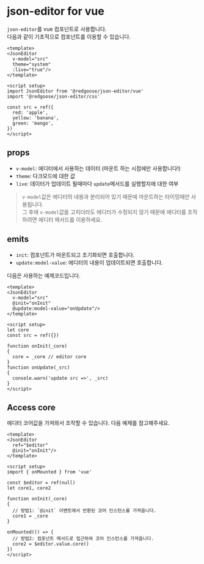 # json-editor for vue

`json-editor`를 vue 컴포넌트로 사용합니다.  
다음과 같이 기초적으로 컴포넌트를 이용할 수 있습니다.

```vue
<template>
<JsonEditor
  v-model="src"
  theme="system"
  :live="true"/>
</template>

<script setup>
import JsonEditor from '@redgoose/json-editor/vue'
import '@redgoose/json-editor/css'
  
const src = ref({
  red: 'apple',
  yellow: 'banana',
  green: 'mango',
})
</script>
```


## props

- `v-model`: 에디터에서 사용하는 데이터 (마운트 하는 시점에만 사용합니다!)
- `theme`: 다크모드에 대한 값
- `live`: 데이터가 업데이트 될때마다 `update`메서드를 실행할지에 대한 여부

> `v-model`값은 에디터의 내용과 분리되어 있기 때문에 마운트하는 타이밍때만 사용됩니다.  
> 그 후에 `v-model`값을 고치더라도 에디터가 수정되지 않기 때문에 에디터를 조작하려면 에디터 메서드를 이용하세요.


## emits

- `init`: 컴포넌트가 마운트되고 초기화되면 호출합니다.
- `update:model-value`: 에디터의 내용이 업데이트되면 호출합니다.

다음은 사용하는 예제코드입니다.

```vue
<template>
<JsonEditor
  v-model="src"
  @init="onInit"
  @update:model-value="onUpdate"/>
</template>

<script setup>
let core
const src = ref({})

function onInit(_core)
{
  core = _core // editor core
}
function onUpdate(_src)
{
  console.warn('update src =>', _src)
}
</script>
```

## Access core

에디터 코어값을 가져와서 조작할 수 있습니다. 다음 예제를 참고해주세요.

```vue
<template>
<JsonEditor
  ref="$editor"
  @init="onInit"/>
</template>

<script setup>
import { onMounted } from 'vue'

const $editor = ref(null)
let core1, core2

function onInit(_core)
{
  // 방법1: `@init` 이벤트에서 반환된 코어 인스턴스를 가져옵니다.
  core1 = _core
}

onMounted(() => {
  // 방법2: 컴포넌트 메서드로 접근하여 코어 인스턴스를 가져옵니다.
  core2 = $editor.value.core()
})
</script>
```
